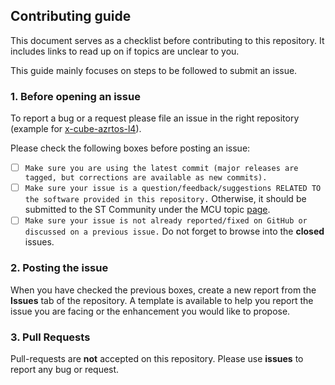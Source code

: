## Contributing guide

This document serves as a checklist before contributing to this repository.
It includes links to read up on if topics are unclear to you.

This guide mainly focuses on steps to be followed to submit an issue.

### 1. Before opening an issue

To report a bug or a request please file an issue in the right repository
(example for [x-cube-azrtos-l4](https://github.com/STMicroelectronics/x-cube-azrtos-l4/issues/new/choose)).

Please check the following boxes before posting an issue:
- [ ] `Make sure you are using the latest commit (major releases are tagged, but corrections are available as new commits).`
- [ ] `Make sure your issue is a question/feedback/suggestions RELATED TO the software provided in this repository.` Otherwise, it should be submitted to the ST Community under the MCU topic [page](https://community.st.com/s/topic/0TO0X000000BSqSWAW/stm32-mcus).
- [ ] `Make sure your issue is not already reported/fixed on GitHub or discussed on a previous issue.` Do not forget to browse into the **closed** issues.

### 2. Posting the issue

When you have checked the previous boxes, create a new report from the **Issues** tab of the repository. A template is available to help you report the issue you are facing or the enhancement you would like to propose.

### 3. Pull Requests

Pull-requests are **not** accepted on this repository. Please use **issues** to report any bug or request.
